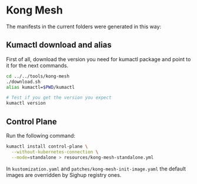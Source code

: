 # Kong Mesh

The manifests in the current folders were generated in this way:

## Kumactl download and alias

First of all, download the version you need for kumactl package and point to it for the next commands.
```bash
cd ../../tools/kong-mesh
./download.sh
alias kumactl=$PWD/kumactl

# Test if you get the version you expect
kumactl version

```

## Control Plane

Run the following command:

```bash
kumactl install control-plane \
  --without-kubernetes-connection \
  --mode=standalone > resources/kong-mesh-standalone.yml

```

In `kustomization.yaml` and `patches/kong-mesh-init-image.yaml` the default images are overridden by Sighup registry ones.
